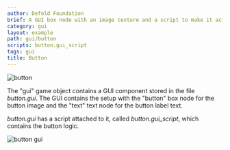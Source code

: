 ```yaml
---
author: Defold Foundation
brief: A GUI box node with an image texture and a script to make it act as a button.
category: gui
layout: example
path: gui/button
scripts: button.gui_script
tags: gui
title: Button
---
```


![button](button.png)

The "gui" game object contains a GUI component stored in the file *button.gui*. The GUI contains
the setup with the "button" box node for the button image and the "text" text node for the button label text.

*button.gui* has a script attached to it, called *button.gui_script*, which contains the button logic.

![button gui](button_gui.png)
